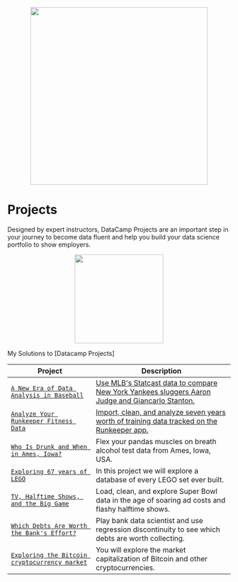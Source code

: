 <p align="center"> 
<img src="https://cdn.datacamp.com/main-app/assets/brand/logos/DataCamp_Horizontal_RGB-d196011f63ebda76dc5c9772425cf9541b8639af842d5e5476ef10f2460ed1e4.png" width="400">
</p>

# Projects


Designed by expert instructors, DataCamp Projects are an important step in your journey to become data fluent and help you build your data science portfolio to show employers.

<p align="center"> 
<img src="https://cdn.datacamp.com/main-app/assets/projects/projects-illustration-fb3e253ea0527cd53aafbd5ed1c4570a5c818c8deba9d0cedceb095bf64cb3fa.svg" width="200">
</p>

My Solutions to [Datacamp Projects]


| Project | Description |
| --- | --- |
| [`A New Era of Data Analysis in Baseball`](https://github.com/adzeo1047/Data_Science/blob/master/A%20New%20Era%20of%20Data%20Analysis%20in%20Baseball.ipynb) |[Use MLB's Statcast data to compare New York Yankees sluggers Aaron Judge and Giancarlo Stanton.](https://www.datacamp.com/projects/250)|
|[`Analyze Your Runkeeper Fitness Data`](https://github.com/adzeo1047/Data_Science/blob/master/Analyze%20Your%20Runkeeper%20Fitness%20Data.ipynb) | [Import, clean, and analyze seven years worth of training data tracked on the Runkeeper app.](https://www.datacamp.com/projects/727)|
| [`Who Is Drunk and When in Ames, Iowa?`](https://github.com/adzeo1047/Data_Science/blob/master/Who%20Is%20Drunk%20and%20When%20in%20Ames%2C%20Iowa_.ipynb) |Flex your pandas muscles on breath alcohol test data from Ames, Iowa, USA. |
| [`Exploring 67 years of LEGO`](https://github.com/adzeo1047/Data_Science/blob/master/Exploring%2067%20years%20of%20LEGO.ipynb) |In this project we will explore a database of every LEGO set ever built.  |
| [`TV, Halftime Shows, and the Big Game`](https://github.com/adzeo1047/Data_Science/blob/master/TV%2C%20Halftime%20Shows%2C%20and%20the%20Big%20Game.ipynb) |Load, clean, and explore Super Bowl data in the age of soaring ad costs and flashy halftime shows.  |
| [`Which Debts Are Worth the Bank's Effort?`](https://github.com/adzeo1047/Data_Science/blob/master/Which%20Debts%20Are%20Worth%20the%20Bank's%20Effort.ipynb) | Play bank data scientist and use regression discontinuity to see which debts are worth collecting. |
| [`Exploring the Bitcoin cryptocurrency market`](https://github.com/adzeo1047/Data_Science/blob/master/Exploring%20the%20Bitcoin%20Cryptocurrency%20Market.ipynb) | You will explore the market capitalization of Bitcoin and other cryptocurrencies.|

